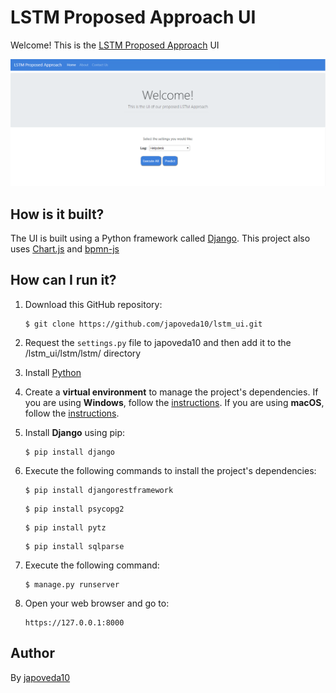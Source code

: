 # LSTM Proposed Approach UI

Welcome! This is the [LSTM Proposed Approach](https://link.springer.com/chapter/10.1007/978-3-030-26619-6_19) UI

![LSTM Proposed Approach Main Page](https://raw.githubusercontent.com/japoveda10/lstm_ui/master/lstm/IMAGE.png)

## How is it built?

The UI is built using a Python framework called [Django](https://www.djangoproject.com/). This project also uses [Chart.js](https://www.chartjs.org/) and [bpmn-js](https://bpmn.io/toolkit/bpmn-js/)

## How can I run it?

1. Download this GitHub repository:

   ```
   $ git clone https://github.com/japoveda10/lstm_ui.git
   ```
   
2. Request the ```settings.py``` file to japoveda10 and then add it to the /lstm_ui/lstm/lstm/ directory
3. Install [Python](https://www.python.org/downloads/)
4. Create a **virtual environment** to manage the project's dependencies. If you are using **Windows**, follow the [instructions](https://programwithus.com/learn-to-code/Pip-and-virtualenv-on-Windows/). If you are using **macOS**, follow the [instructions](https://sourabhbajaj.com/mac-setup/Python/virtualenv.html).
4. Install **Django** using pip:

   ```
   $ pip install django
   ```

3. Execute the following commands to install the project's dependencies:

   ```
   $ pip install djangorestframework
   ```
   
   ```
   $ pip install psycopg2
   ```
   
   ```
   $ pip install pytz
   ```
   
   ```
   $ pip install sqlparse
   ```

4. Execute the following command:

   ```
   $ manage.py runserver
   ```

5. Open your web browser and go to:

   ```
   https://127.0.0.1:8000
   ```

## Author

By [japoveda10](https://github.com/japoveda10)
